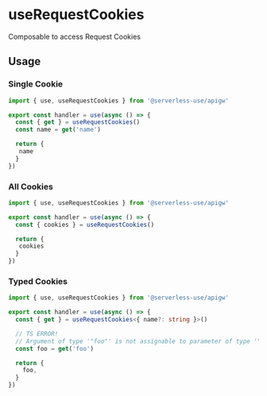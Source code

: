 # useRequestCookies
Composable to access Request Cookies

## Usage

### Single Cookie
```ts
import { use, useRequestCookies } from '@serverless-use/apigw'

export const handler = use(async () => {
  const { get } = useRequestCookies()
  const name = get('name')

  return {
   name
  }
})
```

### All Cookies
```ts
import { use, useRequestCookies } from '@serverless-use/apigw'

export const handler = use(async () => {
  const { cookies } = useRequestCookies()

  return {
   cookies
  }
})
```

### Typed Cookies
```ts
import { use, useRequestCookies } from '@serverless-use/apigw'

export const handler = use(async () => {
  const { get } = useRequestCookies<{ name?: string }>()

  // TS ERROR!
  // Argument of type '"foo"' is not assignable to parameter of type '"name"'.
  const foo = get('foo')

  return {
    foo,
  }
})
```